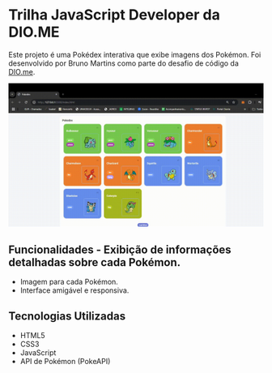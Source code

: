 # Trilha JavaScript Developer da DIO.ME 

Este projeto é uma Pokédex interativa que exibe imagens dos Pokémon. Foi desenvolvido por Bruno Martins como parte do desafio de código da [DIO.me](https://www.dio.me). 

![Funcionamento](img/funcionamento.gif)


## Funcionalidades - Exibição de informações detalhadas sobre cada Pokémon.
- Imagem para cada Pokémon. 
- Interface amigável e responsiva. 

## Tecnologias Utilizadas 
- HTML5 
- CSS3 
- JavaScript 
- API de Pokémon (PokeAPI) 